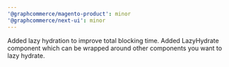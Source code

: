 ```yaml
---
'@graphcommerce/magento-product': minor
'@graphcommerce/next-ui': minor
---
```


Added lazy hydration to improve total blocking time. Added LazyHydrate component which can be wrapped around other components you want to lazy hydrate.
